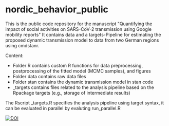 # nordic_behavior_public

This is the public code repository for the manuscript "Quantifying the impact of social activities on SARS-CoV-2 transmission using Google mobility reports"
It contains data and a targets-Pipeline for estimating the proposed dynamic transmission model to data from two German regions using cmdstanr. 

Content:
- Folder R contains custom R functions for data preprocessing, postprocessing of the fitted model (MCMC samples), and figures
- Folder data contains raw data files
- Folder stan contains the dynamic transmission model in stan code
- _targets contains files related to the analysis pipeline based on the Rpackage targets (e.g., storage of intermediate results)

The Rscript _targets.R specifies the analysis pipeline using target syntax, it can be evaluated in parallel by evaluting run_parallel.R

[![DOI](https://zenodo.org/badge/DOI/10.5281/zenodo.10514858.svg)](https://doi.org/10.5281/zenodo.10514858)

